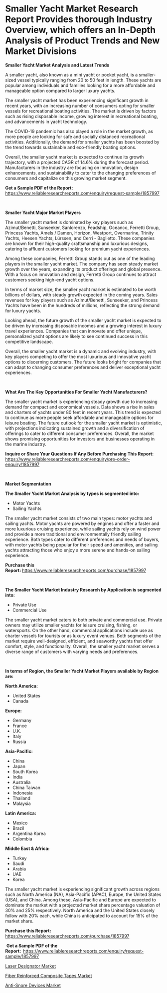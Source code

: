 <p><h1>Smaller Yacht Market Research Report Provides thorough Industry Overview, which offers an In-Depth Analysis of Product Trends and New Market Divisions</h1></p><p><strong>Smaller Yacht Market Analysis and Latest Trends</strong></p>
<p><p>A smaller yacht, also known as a mini yacht or pocket yacht, is a smaller-sized vessel typically ranging from 20 to 50 feet in length. These yachts are popular among individuals and families looking for a more affordable and manageable option compared to larger luxury yachts.</p><p>The smaller yacht market has been experiencing significant growth in recent years, with an increasing number of consumers opting for smaller vessels for recreational boating activities. The market is driven by factors such as rising disposable income, growing interest in recreational boating, and advancements in yacht technology.</p><p>The COVID-19 pandemic has also played a role in the market growth, as more people are looking for safe and socially distanced recreational activities. Additionally, the demand for smaller yachts has been boosted by the trend towards sustainable and eco-friendly boating options.</p><p>Overall, the smaller yacht market is expected to continue its growth trajectory, with a projected CAGR of 14.6% during the forecast period. Manufacturers in the industry are focusing on innovation, design enhancements, and sustainability to cater to the changing preferences of consumers and capitalize on this growing market segment.</p></p>
<p><strong>Get a Sample PDF of the Report:&nbsp;</strong> <a href="https://www.reliableresearchreports.com/enquiry/request-sample/1857997">https://www.reliableresearchreports.com/enquiry/request-sample/1857997</a></p>
<p>&nbsp;</p>
<p><strong>Smaller Yacht Major Market Players</strong></p>
<p><p>The smaller yacht market is dominated by key players such as Azimut/Benetti, Sunseeker, Sanlorenzo, Feadship, Oceanco, Ferretti Group, Princess Yachts, Amels / Damen, Horizon, Westport, Overmarine, Trinity Yachts, Heesen Yachts, Lürssen, and Cerri - Baglietto. These companies are known for their high-quality craftsmanship and luxurious designs, catering to affluent customers looking for premium yacht experiences.</p><p>Among these companies, Ferretti Group stands out as one of the leading players in the smaller yacht market. The company has seen steady market growth over the years, expanding its product offerings and global presence. With a focus on innovation and design, Ferretti Group continues to attract customers seeking high-end yacht options.</p><p>In terms of market size, the smaller yacht market is estimated to be worth billions of dollars, with steady growth expected in the coming years. Sales revenues for key players such as Azimut/Benetti, Sunseeker, and Princess Yachts have been in the hundreds of millions, reflecting the strong demand for luxury yachts.</p><p>Looking ahead, the future growth of the smaller yacht market is expected to be driven by increasing disposable incomes and a growing interest in luxury travel experiences. Companies that can innovate and offer unique, personalized yacht options are likely to see continued success in this competitive landscape.</p><p>Overall, the smaller yacht market is a dynamic and evolving industry, with key players competing to offer the most luxurious and innovative yacht options to discerning customers. The future looks bright for companies that can adapt to changing consumer preferences and deliver exceptional yacht experiences.</p></p>
<p>&nbsp;</p>
<p><strong>What Are The Key Opportunities For Smaller Yacht Manufacturers?</strong></p>
<p><p>The smaller yacht market is experiencing steady growth due to increasing demand for compact and economical vessels. Data shows a rise in sales and charters of yachts under 80 feet in recent years. This trend is expected to continue as more people seek affordable and manageable options for leisure boating. The future outlook for the smaller yacht market is optimistic, with projections indicating sustained growth and a diversification of offerings to cater to different consumer preferences. Overall, the market shows promising opportunities for investors and businesses operating in the marine industry.</p></p>
<p><strong>Inquire or Share Your Questions If Any Before Purchasing This Report:</strong> <a href="https://www.reliableresearchreports.com/enquiry/pre-order-enquiry/1857997">https://www.reliableresearchreports.com/enquiry/pre-order-enquiry/1857997</a></p>
<p>&nbsp;</p>
<p><strong>Market Segmentation</strong></p>
<p><strong>The Smaller Yacht Market Analysis by types is segmented into:</strong></p>
<p><ul><li>Motor Yachts</li><li>Sailing Yachts</li></ul></p>
<p><p>The smaller yacht market consists of two main types: motor yachts and sailing yachts. Motor yachts are powered by engines and offer a faster and more luxurious cruising experience, while sailing yachts rely on wind power and provide a more traditional and environmentally friendly sailing experience. Both types cater to different preferences and needs of buyers, with motor yachts being popular for their speed and amenities, and sailing yachts attracting those who enjoy a more serene and hands-on sailing experience.</p></p>
<p><strong>Purchase this Report:&nbsp;</strong><a href="https://www.reliableresearchreports.com/purchase/1857997">https://www.reliableresearchreports.com/purchase/1857997</a></p>
<p>&nbsp;</p>
<p><strong>The Smaller Yacht Market Industry Research by Application is segmented into:</strong></p>
<p><ul><li>Private Use</li><li>Commercial Use</li></ul></p>
<p><p>The smaller yacht market caters to both private and commercial use. Private owners may utilize smaller yachts for leisure cruising, fishing, or watersports. On the other hand, commercial applications include use as charter vessels for tourists or as luxury event venues. Both segments of the market require well-designed, efficient, and seaworthy yachts that offer comfort, style, and functionality. Overall, the smaller yacht market serves a diverse range of customers with varying needs and preferences.</p></p>
<p>&nbsp;</p>
<p><strong>In terms of Region, the Smaller Yacht Market Players available by Region are:</strong></p>
<p>
    <p> <strong> North America: </strong>
        <ul>
            <li>United States</li>
            <li>Canada</li>
        </ul>
        </p> 
    <p> <strong> Europe: </strong>
        <ul>
            <li>Germany</li>
            <li>France</li>
            <li>U.K.</li>
            <li>Italy</li>
            <li>Russia</li>
        </ul>
        </p> 
    <p> <strong> Asia-Pacific: </strong>
        <ul>
            <li>China</li>
            <li>Japan</li>
            <li>South Korea</li>
            <li>India</li>
            <li>Australia</li>
            <li>China Taiwan</li>
            <li>Indonesia</li>
            <li>Thailand</li>
            <li>Malaysia</li>
        </ul>
        </p> 
    <p> <strong> Latin America: </strong>
        <ul>
            <li>Mexico</li>
            <li>Brazil</li>
            <li>Argentina Korea</li>
            <li>Colombia</li>
        </ul>
        </p> 
    <p> <strong> Middle East & Africa: </strong>
        <ul>
            <li>Turkey</li>
            <li>Saudi</li>
            <li>Arabia</li>
            <li>UAE</li>
            <li>Korea</li>
        </ul>
    </p>
    </p>
<p><p>The smaller yacht market is experiencing significant growth across regions such as North America (NA), Asia-Pacific (APAC), Europe, the United States (USA), and China. Among these, Asia-Pacific and Europe are expected to dominate the market with a projected market share percentage valuation of 30% and 25% respectively. North America and the United States closely follow with 20% each, while China is anticipated to account for 15% of the market share.</p></p>
<p><strong>Purchase this Report: </strong><a href="https://www.reliableresearchreports.com/purchase/1857997">https://www.reliableresearchreports.com/purchase/1857997</a></p>
<p>&nbsp;<strong>Get a Sample PDF of the Report:&nbsp;&nbsp;</strong><a href="https://www.reliableresearchreports.com/enquiry/request-sample/1857997">https://www.reliableresearchreports.com/enquiry/request-sample/1857997</a></p>
<p><strong></strong></p>
<p><p><a href="https://view.publitas.com/reportprime-1/laser-designator-market-size-and-examines-its-market-scope-with-a-primary-focus-on-growth-opportunities-and-forecasted-trends-spanning-from-2023-to-2030/">Laser Designator Market</a></p><p><a href="https://view.publitas.com/reportprime-1/fiber-reinforced-composite-tapes-market-size-market-trends-and-growth-outlook-forecasted-for-period-from-2023-to-2030/">Fiber Reinforced Composite Tapes Market</a></p><p><a href="https://view.publitas.com/reportprime-1/anti-snore-devices-market-research-report-unlocks-analysis-on-the-market-financial-status-market-size-and-market-revenue-upto-2030/">Anti-Snore Devices Market</a></p></p>